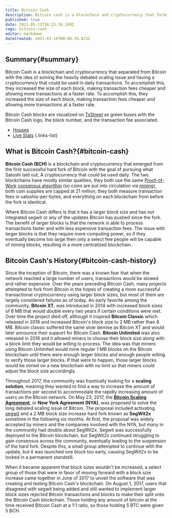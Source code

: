 ```yaml
---
title: Bitcoin Cash
description: Bitcoin cash is a blockchain and cryptocurrency that forked from Bitcoin.
published: true
date: 2021-05-11T16:23:39.249Z
tags: bitcoin-cash
editor: markdown
dateCreated: 2021-03-16T00:00:39.823Z
---
```


## Summary{#summary}

Bitcoin Cash is a blockchain and cryptocurrency that separated from Bitcoin with the idea of solving the heavily debated scaling issue and having a cryptocurrency that could be used in daily transactions. To accomplish this, they increased the size of each block, making transaction fees cheaper and allowing more transactions at a faster rate. To accomplish this, they increased the size of each block, making transaction fees cheaper and allowing more transactions at a faster rate.

Bitcoin Cash blocks are visualized on [TxStreet](https://www.txstreet.com) as green buses with the Bitcoin Cash logo, the block number, and the transaction fee associated.

- [Houses](/bitcoincash/houses)
- [Live Stats](/bitcoincash/live-stats)
{.links-list}

## What is Bitcoin Cash?{#bitcoin-cash}

**Bitcoin Cash (BCH)** is a blockchain and cryptocurrency that emerged from the first successful hard fork of Bitcoin with the goal of pursuing what Satoshi laid out; A cryptocurrency that could be used daily. The two blockchains have mostly similar qualities, they both use the same [Proof-of-Work](/en/blockchain/consensus-algorithms) [consensus algorithm](/en/blockchain/consensus-algorithms) (so coins are put into circulation via [mining](/en/blockchain/mining)), both coin supplies are capped at 21 million, they both measure transaction fees in satoshis-per-bytes, and everything on each blockchain from before the fork is identical.

Where Bitcoin Cash differs is that it has a larger block size and has not integrated segwit or any of the updates Bitcoin has pushed since the fork. The benefit of larger blocks is that the network is able to process transactions faster and with less expensive transaction fees. The issue with larger blocks is that they require more computing power, so if they eventually become too large then only a select few people will be capable of mining blocks, resulting in a more centralized blockchain.

## Bitcoin Cash's History{#bitcoin-cash-history}

Since the inception of Bitcoin, there was a known fear that when the network reached a large number of users, transactions would be slowed and rather expensive. Over the years preceding Bitcoin Cash, many projects attempted to fork from Bitcoin in the hopes of creating a more successful transactional cryptocurrency using larger block sizes, but most of them are largely considered failures as of today. An early favorite among the community, **Bitcoin XT**, was introduced in 2014 with increased block sizes of 8 MB that would double every two years if certain conditions were met. Over time the project died off, although it inspired **Bitcoin Classic** which released in 2016 and increased Bitcoin's block size to 2 MB rather than 8 MB. Bitcoin classic suffered the same slow demise as Bitcoin XT and would later announce their support for Bitcoin Cash. **Bitcoin Unlimited** was also released in 2016 and it allowed miners to choose their block size along with a block limit they would be willing to process. The idea was that miners using Bitcoin Unlimited would mine regular 1 MB blocks on the Bitcoin blockchain until there were enough larger blocks and enough people willing to verify those larger blocks. If that were to happen, those larger blocks would be mined on a new blockchain with no limit so that miners could adjust the block size accordingly.

Throughout 2017, the community was frantically looking for a **scaling solution**, meaning they wanted to find a way to increase the amount of transactions per second to accommodate the rapidly increasing amount of users on the Bitcoin network. On May 23, 2017, the [**Bitcoin Scaling Agreement**](https://dcgco.medium.com/bitcoin-scaling-agreement-at-consensus-2017-133521fe9a77), or **New York Agreement (NYA)**, was proposed to solve the long debated scaling issue of Bitcoin. The proposal included activating [segwit](/en/bitcoin/segwit) and a 2 MB block size increase hard fork known as **SegWit2x** sometime in the following six months. At first, the proposal was widely accepted by miners and the companies involved with the NYA, but many in the community had doubts about SegWit2x. Segwit was successfully deployed to the Bitcoin blockchain, but SegWit2x continued struggling to gain consensus across the community, eventually leading to the suspension of the hard fork. Despite this, a small group attempted to continue with the update, but it was launched one block too early, causing SegWit2x to be locked in a permanent standstill.

When it became apparent that block sizes wouldn't be increased, a select group of those that were in favor of moving forward with a block size increase came together in June of 2017 to unveil the software that was creating and testing Bitcoin Cash's blockchain. On August 1, 2017, users that disagreed with segwit being added and still wanted to implement larger block sizes rejected Bitcoin transactions and blocks to make their split onto the Bitcoin Cash blockchain. Those holding any amount of bitcoin at the time received Bitcoin Cash at a 1:1 ratio, so those holding 5 BTC were given 5 BCH.
